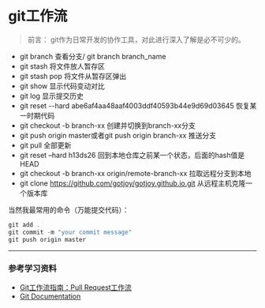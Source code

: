 # git工作流

> 前言： git作为日常开发的协作工具，对此进行深入了解是必不可少的。

- git branch 查看分支/ git branch branch_name
- git stash 将文件放人暂存区
- git stash pop 将文件从暂存区弹出
- git show 显示代码变动对比
- git log 显示提交历史
- git reset --hard abe6af4aa48aaf4003ddf40593b44e9d69d03645 恢复某一时期代码
- git checkout -b branch-xx 创建并切换到branch-xx分支
- git push origin master或者git push origin branch-xx 推送分支
- git pull 全部更新
- git reset –hard h13ds26 回到本地仓库之前某一个状态，后面的hash值是HEAD
- git checkout -b branch-xx origin/remote-branch-xx 拉取远程分支到本地
- git clone https://github.com/gotjoy/gotjoy.github.io.git 从远程主机克隆一个版本库

当然我最常用的命令（万能提交代码）：

```javascript
git add .
git commit -m "your commit message"
git push origin master
```

---

### 参考学习资料

- [Git工作流指南：Pull Request工作流](http://blog.jobbole.com/76854/)
- [Git Documentation](https://git-scm.com/doc)